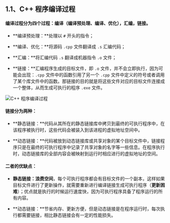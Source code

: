 ## 1.1、C++ 程序编译过程

#### 编译过程分为四个过程：编译（编译预处理、编译、优化），汇编，链接。

* **编译预处理：**处理以 `#` 开头的指令；

- **编译、优化：**将源码 `.cpp` 文件翻译成 `.s` 汇编代码；

- **汇编：**将汇编代码 `.s` 翻译成机器指令 `.o` 文件；

- **链接：**汇编程序生成的目标文件，即 `.o` 文件，并不会立即执行，因为可能会出现：`.cpp` 文件中的函数引用了另一个 `.cpp` 文件中定义的符号或者调用了某个库文件中的函数。那链接的目的就是将这些文件对应的目标文件连接成一个整体，从而生成可执行的程序 `.exe` 文件。

![C++ 程序编译过程](https://wegoon.github.io/ImageHost/Interview-summary/C++%20%E9%9D%A2%E8%AF%95%E7%AA%81%E5%87%BB/1%E3%80%81%E7%BC%96%E8%AF%91%E5%86%85%E5%AD%98%E7%9B%B8%E5%85%B3/1.1%E3%80%81C++%20%E7%A8%8B%E5%BA%8F%E7%BC%96%E8%AF%91%E8%BF%87%E7%A8%8B/01.png)



#### 链接分为两种：

* **静态链接：**代码从其所在的静态链接库中拷贝到最终的可执行程序中，在该程序被执行时，这些代码会被装入到该进程的虚拟地址空间中。

* **动态链接：**代码被放到动态链接库或共享对象的某个目标文件中，链接程序只是在最终的可执行程序中记录了共享对象的名字等一些信息。在程序执行时，动态链接库的全部内容会被映射到运行时相应进行的虚拟地址的空间。



#### 二者的优缺点：

- **静态链接：浪费空间**，每个可执行程序都会有目标文件的一个副本，这样如果目标文件进行了更新操作，就需要重新进行编译链接生成可执行程序（**更新困难**）；优点就是执行的时候运行速度快，因为可执行程序具备了程序运行的所有内容。

- **动态链接：**节省内存、更新方便，但是动态链接是在程序运行时，每次执行都需要链接，相比静态链接会有一定的性能损失。

